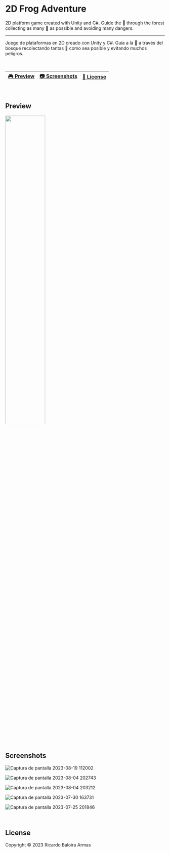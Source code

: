 # 2D Frog Adventure

2D platform game created with Unity and C#. 
Guide the 🐸 through the forest collecting as many 🍓 as possible and avoiding many dangers.

---------------------------------------------

Juego de plataformas en 2D creado con Unity y C#.
Guía a la 🐸 a través del bosque recolectando tantas 🍓 como sea posible y evitando muchos peligros.

<br>

| [🎮 Preview](#preview) | [:camera: Screenshots](#screenshots) | [🔖 License](#license) |
| --------------- | -------- | ----------- |

<br>

## Preview

[<img src="https://cdn.pixabay.com/photo/2019/06/25/12/59/click-here-4298145_1280.png" width="50%">](https://www.youtube.com/watch?v=K1_3CJZoRBE&ab_channel=ilarioRaio "Preview 2D Frog Adventure")


<br>

## Screenshots

![Captura de pantalla 2023-08-19 112002](https://github.com/ricardobar96/2D-Frog-Adventure/assets/73242474/14548755-9eb0-4acf-9687-90fc72dfd761)


![Captura de pantalla 2023-08-04 202743](https://github.com/ricardobar96/2D-Frog-Adventure/assets/73242474/314b36f0-e630-4a60-9795-650fd930189c)


![Captura de pantalla 2023-08-04 203212](https://github.com/ricardobar96/2D-Frog-Adventure/assets/73242474/6de2754f-7e35-4152-a8c2-735cdf95752a)


![Captura de pantalla 2023-07-30 163731](https://github.com/ricardobar96/2D-Frog-Adventure/assets/73242474/ffcedc1c-6709-4c81-8425-59d80c4a9f47)


![Captura de pantalla 2023-07-25 201846](https://github.com/ricardobar96/2D-Frog-Adventure/assets/73242474/2ea5f9b9-3a30-49ae-8614-6f3eaf22f1d7)

<br>

## License
Copyright ©️ 2023 Ricardo Baloira Armas
